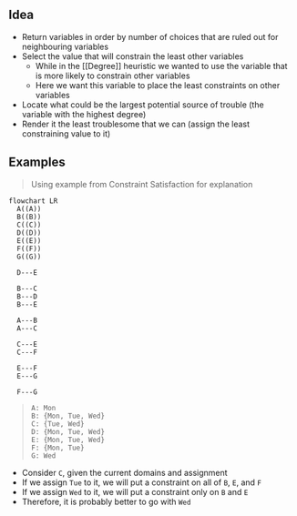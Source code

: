 ## Idea

- Return variables in order by number of choices that are ruled out for neighbouring variables
- Select the value that will constrain the least other variables
	- While in the [[Degree]] heuristic we wanted to use the variable that is more likely to constrain other variables
	- Here we want this variable to place the least constraints on other variables
- Locate what could be the largest potential source of trouble (the variable with the highest degree)
- Render it the least troublesome that we can (assign the least constraining value to it)

## Examples

> Using example from Constraint Satisfaction for explanation

```mermaid
flowchart LR
  A((A))
  B((B))
  C((C))
  D((D))
  E((E))
  F((F))
  G((G))

  D---E

  B---C
  B---D
  B---E

  A---B
  A---C

  C---E
  C---F

  E---F
  E---G

  F---G
```

> ```
> A: Mon
> B: {Mon, Tue, Wed}
> C: {Tue, Wed}
> D: {Mon, Tue, Wed}
> E: {Mon, Tue, Wed}
> F: {Mon, Tue}
> G: Wed
> ```

- Consider `C`, given the current domains and assignment
- If we assign `Tue` to it, we will put a constraint on all of `B`, `E`, and `F`
- If we assign `Wed` to it, we will put a constraint only on `B` and `E`
- Therefore, it is probably better to go with `Wed`